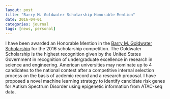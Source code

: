 ```yaml
---
layout: post
title: "Barry M. Goldwater Scholarship Honorable Mention"
date: 2016-04-01
categories: journal
tags: [news, personal]
---
```

 I have been awarded an Honorable Mention in the [Barry M. Goldwater Scholarship](https://goldwater.scholarsapply.org/yybull.php) for the 2016 scholarship competition. The Goldwater Scholarship is the highest recognition given by the United States Government in recognition of undergraduate excellence in research in science and engineering. American universities may nominate up to 4 candidates to the national contest after a competitive internal selection process on the basis of acdemic record and a research proposal. I have proposed a novel machine learning strategy to identify candidate risk genes for Autism Spectrum Disorder using epigenetic information from ATAC-seq data.     
